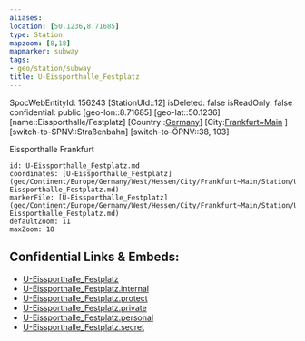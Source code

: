 ```yaml
---
aliases: 
location: [50.1236,8.71685]
type: Station 
mapzoom: [8,18] 
mapmarker: subway 
tags:
- geo/station/subway
title: U-Eissporthalle_Festplatz
---
```

SpocWebEntityId: 156243
[StationUId::12]
isDeleted: false
isReadOnly: false
confidential: public
[geo-lon::8.71685]
[geo-lat::50.1236]
[name::Eissporthalle/Festplatz]
[Country::[Germany](geo/Continent/Europe/Germany.md)]
[City:[Frankfurt~Main](geo/Continent/Europe/Germany/West/Hessen/City/Frankfurt~Main.md) ]
[switch-to-SPNV::Straßenbahn]
[switch-to-ÖPNV::38, 103]

Eissporthalle Frankfurt

```leaflet
id: U-Eissporthalle_Festplatz.md
coordinates: [U-Eissporthalle_Festplatz](geo/Continent/Europe/Germany/West/Hessen/City/Frankfurt~Main/Station/U-Eissporthalle_Festplatz.md)
markerFile: [U-Eissporthalle_Festplatz](geo/Continent/Europe/Germany/West/Hessen/City/Frankfurt~Main/Station/U-Eissporthalle_Festplatz.md)
defaultZoom: 11 
maxZoom: 18
```


## Confidential Links & Embeds: 
- [U-Eissporthalle_Festplatz](../../../../../../../../../../_public/geo/Continent/Europe/Germany/West/Hessen/City/Frankfurt~Main/Station/U-Eissporthalle_Festplatz.md) 
- [U-Eissporthalle_Festplatz.internal](../../../../../../../../../../_internal/geo/Continent/Europe/Germany/West/Hessen/City/Frankfurt~Main/Station/U-Eissporthalle_Festplatz.internal.md) 
- [U-Eissporthalle_Festplatz.protect](../../../../../../../../../../_protect/geo/Continent/Europe/Germany/West/Hessen/City/Frankfurt~Main/Station/U-Eissporthalle_Festplatz.protect.md) 
- [U-Eissporthalle_Festplatz.private](../../../../../../../../../../_private/geo/Continent/Europe/Germany/West/Hessen/City/Frankfurt~Main/Station/U-Eissporthalle_Festplatz.private.md) 
- [U-Eissporthalle_Festplatz.personal](../../../../../../../../../../_personal/geo/Continent/Europe/Germany/West/Hessen/City/Frankfurt~Main/Station/U-Eissporthalle_Festplatz.personal.md) 
- [U-Eissporthalle_Festplatz.secret](../../../../../../../../../../_secret/geo/Continent/Europe/Germany/West/Hessen/City/Frankfurt~Main/Station/U-Eissporthalle_Festplatz.secret.md) 
